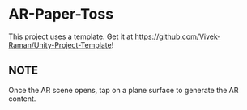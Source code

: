 # AR-Paper-Toss
 This project uses a template. Get it at https://github.com/Vivek-Raman/Unity-Project-Template!

## NOTE
 Once the AR scene opens, tap on a plane surface to generate the AR content.
